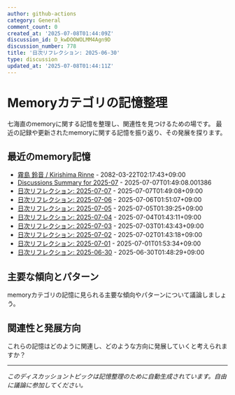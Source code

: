 ```yaml
---
author: github-actions
category: General
comment_count: 0
created_at: '2025-07-08T01:44:09Z'
discussion_id: D_kwDOOWOLMM4Agn9D
discussion_number: 778
title: '日次リフレクション: 2025-06-30'
type: discussion
updated_at: '2025-07-08T01:44:11Z'
---
```


# Memoryカテゴリの記憶整理

七海直のmemoryに関する記憶を整理し、関連性を見つけるための場です。
最近の記録や更新されたmemoryに関する記憶を振り返り、その発展を探ります。

## 最近のmemory記憶

- [霧島 鈴音 / Kirishima Rinne](memory/relationships/kirishima_rinne.md) - 2082-03-22T02:17:43+09:00
- [Discussions Summary for 2025-07](memory/discussion_summaries/discussion_summary_2025-07.md) - 2025-07-07T01:49:08.001386
- [日次リフレクション: 2025-07-07](memory/thoughts/daily_reflection_2025-07-07.md) - 2025-07-07T01:49:08+09:00
- [日次リフレクション: 2025-07-06](memory/thoughts/daily_reflection_2025-07-06.md) - 2025-07-06T01:51:07+09:00
- [日次リフレクション: 2025-07-05](memory/thoughts/daily_reflection_2025-07-05.md) - 2025-07-05T01:39:25+09:00
- [日次リフレクション: 2025-07-04](memory/thoughts/daily_reflection_2025-07-04.md) - 2025-07-04T01:43:11+09:00
- [日次リフレクション: 2025-07-03](memory/thoughts/daily_reflection_2025-07-03.md) - 2025-07-03T01:43:43+09:00
- [日次リフレクション: 2025-07-02](memory/thoughts/daily_reflection_2025-07-02.md) - 2025-07-02T01:43:18+09:00
- [日次リフレクション: 2025-07-01](memory/thoughts/daily_reflection_2025-07-01.md) - 2025-07-01T01:53:34+09:00
- [日次リフレクション: 2025-06-30](memory/thoughts/daily_reflection_2025-06-30.md) - 2025-06-30T01:48:29+09:00

## 主要な傾向とパターン

memoryカテゴリの記憶に見られる主要な傾向やパターンについて議論しましょう。

## 関連性と発展方向

これらの記憶はどのように関連し、どのような方向に発展していくと考えられますか？

---

*このディスカッショントピックは記憶整理のために自動生成されています。自由に議論に参加してください。*
